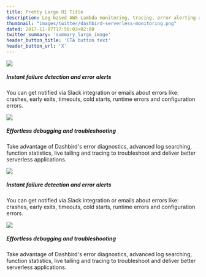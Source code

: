 ```yaml
---
title: Pretty Large H1 Title
description: Log based AWS Lambda monitoring, tracing, error alerting and debugging for agile businesses.
thumbnail: "images/twitter/dashbird-serverless-monitoring.png"
dated: 2017-11-07T17:50:03+02:00
twitter_summary: 'summary_large_image'
header_button_title: 'CTA button text'
header_button_url: 'X'
---
```

  <section class="container pt-5 pb-10 landing-content">
    <div class="row pt-7">
      <div class="col-12 col-md-6 landing-img">
        <img src="/images/landingpages/landinf-instant-faluire.png">
      </div>
      <div class="col-12 col-md-6 landing-text absolute-center">
        <div class="col-12 col-xs-10 col-sm-12 col-lg-10 landing-text-inner sf-ui-text">
          <h5 class="landing-titles ">Instant failure detection and error alerts</h5>
          <p>You can get notified via Slack integration or emails about errors like: crashes, early exits, timeouts, cold starts, runtime errors and configuration errors.</p>
        </div>
      </div>
    </div>
    <div class="row pt-7">
      <div class="col-12 col-md-6 landing-img">
        <img src="/images/landingpages/effortless-debugging.png">
      </div>
      <div class="col-12 col-md-6 landing-text absolute-center">
        <div class="col-12 col-xs-10 col-sm-12 col-lg-10 landing-text-inner sf-ui-text">
          <h5 class="landing-titles ">Effortless debugging and troubleshooting</h5>
          <p>Take advantage of Dashbird's error diagnostics, advanced log searching, function statistics, live tailing and tracing to troubleshoot and deliver better serverless applications.</p>
        </div>
      </div>
    </div>
    <div class="row pt-7">
      <div class="col-12 col-md-6 landing-img">
        <img src="/images/landingpages/landinf-instant-faluire.png">
      </div>
      <div class="col-12 col-md-6 landing-text absolute-center">
        <div class="col-12 col-xs-10 col-sm-12 col-lg-10 landing-text-inner sf-ui-text">
          <h5 class="landing-titles ">Instant failure detection and error alerts</h5>
          <p>You can get notified via Slack integration or emails about errors like: crashes, early exits, timeouts, cold starts, runtime errors and configuration errors.</p>
        </div>
      </div>
    </div>
    <div class="row pt-7">
      <div class="col-12 col-md-6 landing-img">
        <img src="/images/landingpages/effortless-debugging.png">
      </div>
      <div class="col-12 col-md-6 landing-text absolute-center">
        <div class="col-12 col-xs-10 col-sm-12 col-lg-10 landing-text-inner sf-ui-text">
          <h5 class="landing-titles ">Effortless debugging and troubleshooting</h5>
          <p>Take advantage of Dashbird's error diagnostics, advanced log searching, function statistics, live tailing and tracing to troubleshoot and deliver better serverless applications.</p>
        </div>
      </div>
    </div>
  </section>

